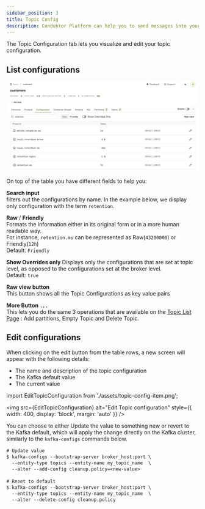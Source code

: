 ```yaml
---
sidebar_position: 3
title: Topic Config
description: Conduktor Platform can help you to send messages into your topic. It's a useful feature for testing something without having to write a complete application.
---
```

The Topic Configuration tab lets you visualize and edit your topic configuration.

## List configurations


![Topic configuration](assets/topic-config-list.png)

On top of the table you have different fields to help you:

**Search input**  
filters out the configurations by name. In the example below, we display only configuration with the term `retention`.

**Raw** / **Friendly**  
Formats the information either in its original form or in a more human readable way.  
For instance, `retention.ms` can be represented as Raw(`43200000`) or Friendly(`12h`)  
Default: `Friendly`

**Show Overrides only**
Displays only the configurations that are set at topic level, as opposed to the configurations set at the broker level.  
Default: `true`  

**Raw view button**  
This button shows all the Topic Configurations as key value pairs  

**More Button `...`**  
This lets you do the same 3 operations that are available on the [Topic List Page](/platform/navigation/console/topics/#add-partitions) : Add partitions, Empty Topic and Delete Topic.

## Edit configurations

When clicking on the edit button from the table rows, a new screen will appear with the following details:

- The name and description of the topic configuration
- The Kafka default value
- The current value

import EditTopicConfiguration from './assets/topic-config-item.png';

<img src={EditTopicConfiguration} alt="Edit Topic configuration" style={{ width: 400, display: 'block', margin: 'auto' }} />

You can choose to either Update the value to something new or revert to the Kafka default, which will apply the change directly on the Kafka cluster, similarly to the `kafka-configs` commands below.

```shell-session
# Update value
$ kafka-configs --bootstrap-server broker_host:port \
  --entity-type topics --entity-name my_topic_name  \
  --alter --add-config cleanup.policy=<new-value>

# Reset to default
$ kafka-configs --bootstrap-server broker_host:port \
  --entity-type topics --entity-name my_topic_name  \
  --alter --delete-config cleanup.policy
```

          